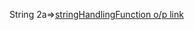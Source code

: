 String 2a=>[stringHandlingFunction o/p link](https://github.com/ITpavitra/ADJ_Pavitra-/blob/main/stringHandlingFunction/Screenshot%202025-05-19%20224814.png)
